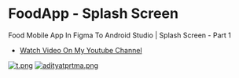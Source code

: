 # FoodApp - Splash Screen
Food Mobile App In Figma To Android Studio | Splash Screen - Part 1

- [Watch Video On My Youtube Channel](https://youtu.be/ttFt3MTqYIE)

[![t.png](https://i.postimg.cc/y6FF45Px/t.png)](https://postimg.cc/CdxZbc9p)
[![adityatprtma.png](https://i.postimg.cc/ncyZpPYc/adityatprtma.png)](https://postimg.cc/2V7gxTKP)
